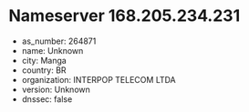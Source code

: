 # Nameserver 168.205.234.231

* as_number: 264871
* name: Unknown
* city: Manga
* country: BR
* organization: INTERPOP TELECOM LTDA
* version: Unknown
* dnssec: false
